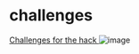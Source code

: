 # challenges
[Challenges for the hack
](https://files.oaiusercontent.com/file-AcQAia13Ej9iMehckPhfs4?se=2024-12-10T23%3A25%3A09Z&sp=r&sv=2024-08-04&sr=b&rscc=max-age%3D604800%2C%20immutable%2C%20private&rscd=attachment%3B%20filename%3Da780a6e9-0600-4eb2-b47b-44774d910f57.webp&sig=OCAI%2Bu%2Bksu9F7O/byFAkZYnKWnmdocBTT5YLCyq35G8%3D)![image](https://github.com/user-attachments/assets/9da33471-8d30-45e0-94f8-4fe85d36929a)
